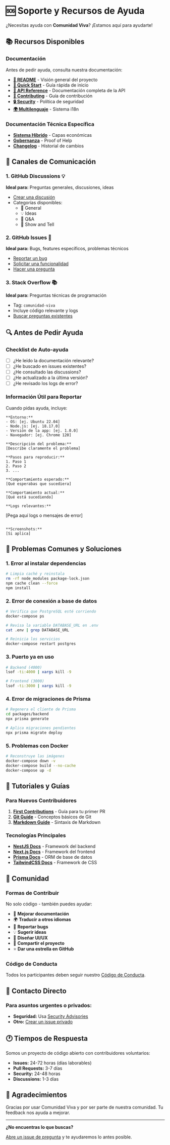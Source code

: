 # 🆘 Soporte y Recursos de Ayuda

¿Necesitas ayuda con **Comunidad Viva**? ¡Estamos aquí para ayudarte!

## 📚 Recursos Disponibles

### Documentación

Antes de pedir ayuda, consulta nuestra documentación:

- **[📖 README](../README.md)** - Visión general del proyecto
- **[🚀 Quick Start](../QUICK_START.md)** - Guía rápida de inicio
- **[📖 API Reference](../API_REFERENCE.md)** - Documentación completa de la API
- **[🤝 Contributing](../CONTRIBUTING.md)** - Guía de contribución
- **[🔒 Security](../SECURITY.md)** - Política de seguridad
- **[🌍 Multilenguaje](../packages/web/MULTILENGUAJE.md)** - Sistema i18n

### Documentación Técnica Específica

- **[Sistema Híbrido](../packages/backend/src/hybrid/README.md)** - Capas económicas
- **[Gobernanza](../CONSENSUS_GOVERNANCE_GUIDE.md)** - Proof of Help
- **[Changelog](../CHANGELOG.md)** - Historial de cambios

## 💬 Canales de Comunicación

### 1. GitHub Discussions 💡

**Ideal para:** Preguntas generales, discusiones, ideas

- [Crear una discusión](https://github.com/JosuIru/comunidad-viva/discussions)
- Categorías disponibles:
  - 💬 General
  - 💡 Ideas
  - 🙏 Q&A
  - 🎉 Show and Tell

### 2. GitHub Issues 🐛

**Ideal para:** Bugs, features específicos, problemas técnicos

- [Reportar un bug](https://github.com/JosuIru/comunidad-viva/issues/new?template=bug_report.md)
- [Solicitar una funcionalidad](https://github.com/JosuIru/comunidad-viva/issues/new?template=feature_request.md)
- [Hacer una pregunta](https://github.com/JosuIru/comunidad-viva/issues/new?template=question.md)

### 3. Stack Overflow 📚

**Ideal para:** Preguntas técnicas de programación

- Tag: `comunidad-viva`
- Incluye código relevante y logs
- [Buscar preguntas existentes](https://stackoverflow.com/questions/tagged/comunidad-viva)

## 🔍 Antes de Pedir Ayuda

### Checklist de Auto-ayuda

- [ ] ¿He leído la documentación relevante?
- [ ] ¿He buscado en issues existentes?
- [ ] ¿He consultado las discussions?
- [ ] ¿He actualizado a la última versión?
- [ ] ¿He revisado los logs de error?

### Información Útil para Reportar

Cuando pidas ayuda, incluye:

```
**Entorno:**
- OS: [ej. Ubuntu 22.04]
- Node.js: [ej. 18.17.0]
- Versión de la app: [ej. 1.0.0]
- Navegador: [ej. Chrome 120]

**Descripción del problema:**
[Describe claramente el problema]

**Pasos para reproducir:**
1. Paso 1
2. Paso 2
3. ...

**Comportamiento esperado:**
[Qué esperabas que sucediera]

**Comportamiento actual:**
[Qué está sucediendo]

**Logs relevantes:**
```
[Pega aquí logs o mensajes de error]
```

**Screenshots:**
[Si aplica]
```

## 🚀 Problemas Comunes y Soluciones

### 1. Error al instalar dependencias

```bash
# Limpia caché y reinstala
rm -rf node_modules package-lock.json
npm cache clean --force
npm install
```

### 2. Error de conexión a base de datos

```bash
# Verifica que PostgreSQL esté corriendo
docker-compose ps

# Revisa la variable DATABASE_URL en .env
cat .env | grep DATABASE_URL

# Reinicia los servicios
docker-compose restart postgres
```

### 3. Puerto ya en uso

```bash
# Backend (4000)
lsof -ti:4000 | xargs kill -9

# Frontend (3000)
lsof -ti:3000 | xargs kill -9
```

### 4. Error de migraciones de Prisma

```bash
# Regenera el cliente de Prisma
cd packages/backend
npx prisma generate

# Aplica migraciones pendientes
npx prisma migrate deploy
```

### 5. Problemas con Docker

```bash
# Reconstruye las imágenes
docker-compose down -v
docker-compose build --no-cache
docker-compose up -d
```

## 📖 Tutoriales y Guías

### Para Nuevos Contribuidores

1. **[First Contributions](https://github.com/firstcontributions/first-contributions)** - Guía para tu primer PR
2. **[Git Guide](https://rogerdudler.github.io/git-guide/)** - Conceptos básicos de Git
3. **[Markdown Guide](https://www.markdownguide.org/)** - Sintaxis de Markdown

### Tecnologías Principales

- **[NestJS Docs](https://docs.nestjs.com/)** - Framework del backend
- **[Next.js Docs](https://nextjs.org/docs)** - Framework del frontend
- **[Prisma Docs](https://www.prisma.io/docs)** - ORM de base de datos
- **[TailwindCSS Docs](https://tailwindcss.com/docs)** - Framework de CSS

## 🤝 Comunidad

### Formas de Contribuir

No solo código - también puedes ayudar:

- 📖 **Mejorar documentación**
- 🌍 **Traducir a otros idiomas**
- 🐛 **Reportar bugs**
- 💡 **Sugerir ideas**
- 🎨 **Diseñar UI/UX**
- 📣 **Compartir el proyecto**
- ⭐ **Dar una estrella en GitHub**

### Código de Conducta

Todos los participantes deben seguir nuestro [Código de Conducta](../CODE_OF_CONDUCT.md).

## 📧 Contacto Directo

### Para asuntos urgentes o privados:

- **Seguridad:** Usa [Security Advisories](https://github.com/JosuIru/comunidad-viva/security/advisories)
- **Otro:** [Crear un issue privado](https://github.com/JosuIru/comunidad-viva/issues)

## 🕐 Tiempos de Respuesta

Somos un proyecto de código abierto con contribuidores voluntarios:

- **Issues:** 24-72 horas (días laborables)
- **Pull Requests:** 3-7 días
- **Security:** 24-48 horas
- **Discussions:** 1-3 días

## 🙏 Agradecimientos

Gracias por usar Comunidad Viva y por ser parte de nuestra comunidad. Tu feedback nos ayuda a mejorar.

---

**¿No encuentras lo que buscas?**

[Abre un issue de pregunta](https://github.com/JosuIru/comunidad-viva/issues/new?template=question.md) y te ayudaremos lo antes posible.
